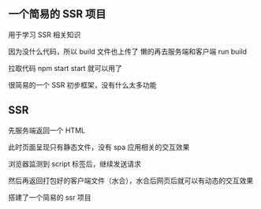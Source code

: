 ## 一个简易的 SSR 项目

用于学习 SSR 相关知识

因为没什么代码，所以 build 文件也上传了
懒的再去服务端和客户端 run build

拉取代码 npm start start 就可以用了

很简易的一个 SSR 初步框架，没有什么太多功能

## SSR

先服务端返回一个 HTML

此时页面呈现只有静态文件，没有 spa 应用相关的交互效果

浏览器监测到 script 标签后，继续发送请求

然后再返回打包好的客户端文件（水合），水合后网页后就可以有动态的交互效果

搭建了一个简易的 ssr 项目
